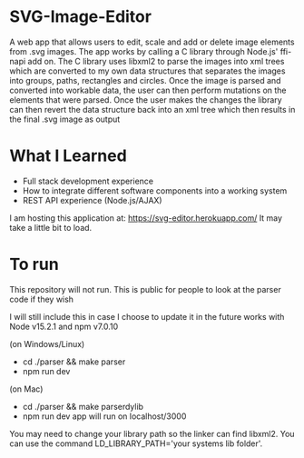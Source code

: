 # SVG-Image-Editor

A web app that allows users to edit, scale and add or delete image elements from .svg images. The app works by calling a C library through Node.js' ffi-napi add on. The C library uses libxml2 to parse the images into xml trees which are converted to my own data structures that separates the images into groups, paths, rectangles and circles. Once the image is parsed and converted into workable data, the user can then perform mutations on the elements that were parsed. Once the user makes the changes the library can then revert the data structure back into an xml tree which then results in the final .svg image as output

# What I Learned

* Full stack development experience
* How to integrate different software components into a working system
* REST API experience (Node.js/AJAX)

I am hosting this application at:
https://svg-editor.herokuapp.com/
It may take a little bit to load.

# To run

This repository will not run. This is public for people to look at the parser code if they wish

I will still include this in case I choose to update it in the future
works with Node v15.2.1 and npm v7.0.10

(on Windows/Linux)
* cd ./parser && make parser
* npm run dev

(on Mac)
* cd ./parser && make parserdylib
* npm run dev
app will run on localhost/3000

You may need to change your library path so the linker can find libxml2.
You can use the command LD_LIBRARY_PATH='your systems lib folder'.
